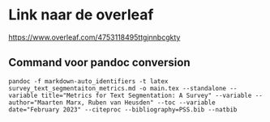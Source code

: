 # Link naar de overleaf

https://www.overleaf.com/4753118495ttgjnnbcgkty

## Command voor pandoc conversion

``pandoc -f markdown-auto_identifiers -t latex survey_text_segmentaiton_metrics.md -o main.tex --standalone --variable title="Metrics for Text Segmentation: A Survey" --variable --author="Maarten Marx, Ruben van Heusden" --toc --variable date="February 2023" --citeproc --bibliography=PSS.bib --natbib``
